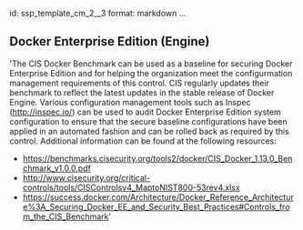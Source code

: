 id: ssp_template_cm_2__3
format: markdown
...
## Docker Enterprise Edition (Engine)

'The CIS Docker Benchmark can be used as a baseline for securing
Docker Enterprise Edition and for helping the organization meet the
configurmation management requirements of this control. CIS regularly
updates their benchmark to reflect the latest updates in the stable
release of Docker Engine. Various configuration management tools such
as Inspec (http://inspec.io/) can be used to audit Docker Enterprise
Edition system configuration to ensure that the secure baseline
configurations have been applied in an automated fashion and can be
rolled back as required by this control. Additional information can be
found at the following resources:

- https://benchmarks.cisecurity.org/tools2/docker/CIS_Docker_1.13.0_Benchmark_v1.0.0.pdf
- http://www.cisecurity.org/critical-controls/tools/CISControlsv4_MaptoNIST800-53rev4.xlsx
- https://success.docker.com/Architecture/Docker_Reference_Architecture%3A_Securing_Docker_EE_and_Security_Best_Practices#Controls_from_the_CIS_Benchmark'

